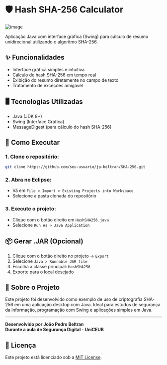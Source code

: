 
# 🛡️ Hash SHA-256 Calculator
![image](https://github.com/user-attachments/assets/eccb6581-117f-42b6-b886-eddb31056dd4)

Aplicação Java com interface gráfica (Swing) para cálculo de resumo unidirecional utilizando o algoritmo SHA-256.

## ✨ Funcionalidades

- Interface gráfica simples e intuitiva
- Cálculo de hash SHA-256 em tempo real
- Exibição do resumo diretamente no campo de texto
- Tratamento de exceções amigável

## 🖥️ Tecnologias Utilizadas

- Java (JDK 8+)
- Swing (Interface Gráfica)
- MessageDigest (para cálculo do hash SHA-256)

## 🚀 Como Executar

### 1. Clone o repositório:

```bash
git clone https://github.com/seu-usuario/jp-beltran/SHA-256.git
```

### 2. Abra no Eclipse:

- Vá em `File > Import > Existing Projects into Workspace`
- Selecione a pasta clonada do repositório

### 3. Execute o projeto:

- Clique com o botão direito em `HashSHA256.java`
- Selecione `Run As > Java Application`

## 📦 Gerar .JAR (Opcional)

1. Clique com o botão direito no projeto → `Export`
2. Selecione `Java > Runnable JAR file`
3. Escolha a classe principal: `HashSHA256`
4. Exporte para o local desejado

## 🧠 Sobre o Projeto

Este projeto foi desenvolvido como exemplo de uso de criptografia SHA-256 em uma aplicação desktop com Java. Ideal para estudos de segurança da informação, programação com Swing e aplicações simples em Java.

---

**Desenvolvido por João Pedro Beltran  
Durante a aula de Segurança Digital - UniCEUB**

## 📄 Licença

Este projeto está licenciado sob a [MIT License](LICENSE).
